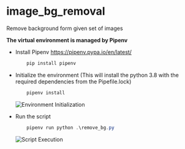 # image_bg_removal
Remove background form given set of images

**The virtual environment is managed by Pipenv**

* Install Pipenv https://pipenv.pypa.io/en/latest/
    ```powershell
        pip install pipenv
    ```

* Initialize the environment (This will install the python 3.8 with the required dependencies from the Pipefile.lock)
    ```powershell
        pipenv install
    ```

    ![Environment Initialization](http://url/to/img.png)

* Run the script
    ```powershell
        pipenv run python .\remove_bg.py
    ```

    ![Script Execution](http://url/to/img.png)